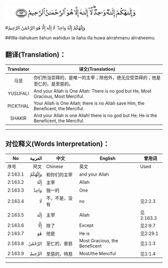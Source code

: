 ![002:163](images/002_163.gif)

#وَإِلَٰهُكُمْ إِلَٰهٌ وَاحِدٌ ۖ لَا إِلَٰهَ إِلَّا هُوَ الرَّحْمَٰنُ الرَّحِيمُ 

##Wa-ilahukum ilahun wahidun la ilaha illa huwa alrrahmanu alrraheemu 

## 翻译(Translation)：

| Translator | 译文(Translation)                                            |
| :--------: | ------------------------------------------------------------ |
|    马坚    | 你们所当崇拜的，是唯一的主宰；除他外，绝无应受崇拜的；他是至仁的，是至慈的。 |
|  YUSUFALI  | And your Allah is One Allah: There is no god but He, Most Gracious, Most Merciful. |
|  PICKTHAL  | Your Allah is One Allah; there is no Allah save Him, the Beneficent, the Merciful. |
|   SHAKIR   | And your Allah is one Allah! there is no god but He; He is the Beneficent, the Merciful. |

---

## 对位释义(Words Interpretation)：

| No      | العربية | 中文           | English                       | 曾用词    |
| ------- | ------: | -------------- | ----------------------------- | --------- |
| 序号    |    阿文 | Chinese        | 英文                          | Used      |
| 2:163.1 |  وَإِلَٰهُكُمْ | 和你们的主宰   | and your Allah                |           |
| 2:163.2 |     إِلَٰهٌ | 主宰           | Allah                         |           |
| 2:163.3 |    وَاحِدٌ | 独一的         | One                           |           |
| 2:163.4 |      لَا | 不，不是，没有 | no                            | 见2:2.3   |
| 2:163.5 |     إِلَٰهَ | 主宰           | Allah                         | 见2:163.3 |
| 2:163.6 |     إِلَّا | 除了           | Except                        | 见2:9.7   |
| 2:163.7 |      هُوَ | 他是           | He is                         | 见2:29.1  |
| 2:163.8 |  الرَّحْمَٰنُ | 至仁的，普慈   | Most Gracious, the Beneficent | 见1:1:3   |
| 2:163.9 |  الرَّحِيمُ | 至慈的，特慈   | Most/the Merciful             | 见1:1.4   |

---
